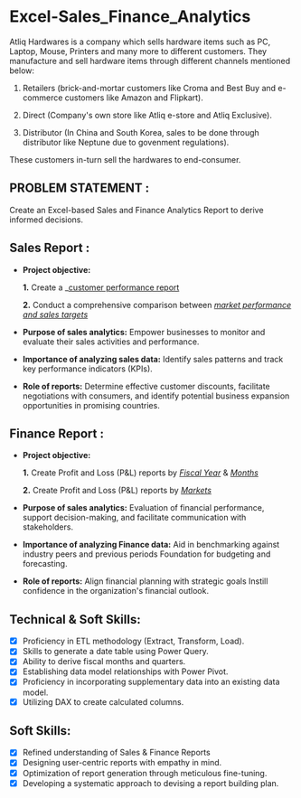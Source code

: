 # Excel-Sales_Finance_Analytics

Atliq Hardwares is a company which sells hardware items such as PC, Laptop, Mouse, Printers and many more to different customers. They manufacture and sell hardware items through different channels mentioned below:

1. Retailers (brick-and-mortar customers like Croma and Best Buy and e-commerce customers like Amazon and Flipkart).

2. Direct (Company's own store like Atliq e-store and Atliq Exclusive).

3. Distributor (In China and South Korea, sales to be done through distributor like Neptune due to govenment regulations).

These customers in-turn sell the hardwares to end-consumer.

## PROBLEM STATEMENT :
  Create an Excel-based Sales and Finance Analytics Report to derive informed decisions.


## Sales Report :


- **Project objective:** 

    **1.** Create a _[customer performance report](https://github.com/gauravmishra7/Excel-Sales_Finance_Analytics/blob/main/Customer%20Performance%20Report.pdf)

    **2.** Conduct a comprehensive comparison between _[market performance and sales targets](https://github.com/gauravmishra7/Excel-Sales_Finance_Analytics/blob/main/Market%20Performance%20vs%20Target.pdf)_

- **Purpose of sales analytics:** Empower businesses to monitor and evaluate their sales activities and performance.

- **Importance of analyzing sales data:** Identify sales patterns and track key performance indicators (KPIs).

- **Role of reports:** Determine effective customer discounts, facilitate negotiations with consumers, and identify potential business expansion opportunities in promising countries.


## Finance Report :

- **Project objective:** 

    **1.** Create Profit and Loss (P&L) reports by _[Fiscal Year](https://github.com/gauravmishra7/Excel-Sales_Finance_Analytics/blob/main/P%20and%20L%20Yearly.pdf)_ & _[Months](https://github.com/gauravmishra7/Excel-Sales_Finance_Analytics/blob/main/P%20and%20L%20Months.pdf)_ 

   **2.** Create Profit and Loss (P&L) reports by _[Markets](https://github.com/gauravmishra7/Excel-Sales_Finance_Analytics/blob/main/P%20and%20L%20Year%20(Markets).pdf)_

- **Purpose of sales analytics:** Evaluation of financial performance, support decision-making, and facilitate communication with stakeholders.

- **Importance of analyzing Finance data:** Aid in benchmarking against industry peers and previous periods Foundation for budgeting and forecasting.

- **Role of reports:** Align financial planning with strategic goals Instill confidence in the organization's financial outlook.


## Technical & Soft Skills:
- [x]	Proficiency in ETL methodology (Extract, Transform, Load).
- [x]	Skills to generate a date table using Power Query.
- [x]	Ability to derive fiscal months and quarters.
- [x]	Establishing data model relationships with Power Pivot.
- [x]	Proficiency in incorporating supplementary data into an existing data model.
- [x]	Utilizing DAX to create calculated columns.

## Soft Skills:
- [x]	Refined understanding of Sales & Finance Reports
- [x]	Designing user-centric reports with empathy in mind.
- [x]	Optimization of report generation through meticulous fine-tuning.
- [x]	Developing a systematic approach to devising a report building plan.
